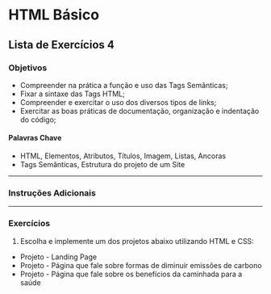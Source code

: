 # HTML Básico
## Lista de Exercícios 4
### Objetivos
- Compreender na prática a função e uso das Tags Semânticas;
- Fixar a sintaxe das Tags HTML; 
- Compreender e exercitar o uso dos diversos tipos de links;  
- Exercitar as boas práticas de documentação, organização e indentação do código; 

#### Palavras Chave  
- HTML, Elementos, Atributos, Títulos, Imagem, Listas, Ancoras
- Tags Semânticas, Estrutura do projeto de um Site 

---
### Instruções Adicionais


--- 
### Exercícios 

1. Escolha e implemente um dos projetos abaixo utilizando HTML e CSS: 

- Projeto - Landing Page
- Projeto - Página que fale sobre formas de diminuir emissões de carbono
- Projeto - Página que fale sobre os benefícios da caminhada para a saúde
